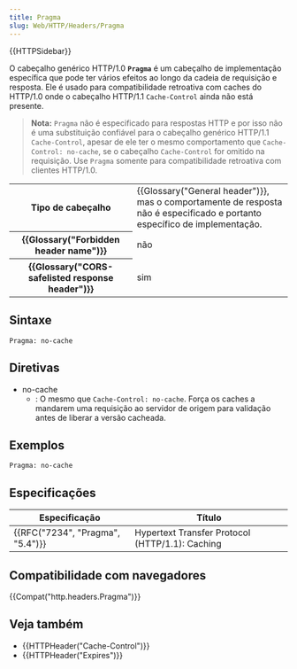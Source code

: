 ```yaml
---
title: Pragma
slug: Web/HTTP/Headers/Pragma
---
```


{{HTTPSidebar}}

O cabeçalho genérico HTTP/1.0 **`Pragma`** é um cabeçalho de implementação específica que pode ter vários efeitos ao longo da cadeia de requisição e resposta. Ele é usado para compatibilidade retroativa com caches do HTTP/1.0 onde o cabeçalho HTTP/1.1 `Cache-Control` ainda não está presente.

> **Nota:** `Pragma` não é especificado para respostas HTTP e por isso não é uma substituição confiável para o cabeçalho genérico HTTP/1.1 `Cache-Control`, apesar de ele ter o mesmo comportamento que `Cache-Control: no-cache`, se o cabeçalho `Cache-Control` for omitido na requisição. Use `Pragma` somente para compatibilidade retroativa com clientes HTTP/1.0.

<table class="properties">
  <tbody>
    <tr>
      <th scope="row">Tipo de cabeçalho</th>
      <td>
        {{Glossary("General header")}}, mas o comportamente de
        resposta não é especificado e portanto específico de implementação.
      </td>
    </tr>
    <tr>
      <th scope="row">{{Glossary("Forbidden header name")}}</th>
      <td>não</td>
    </tr>
    <tr>
      <th scope="row">
        {{Glossary("CORS-safelisted response header")}}
      </th>
      <td>sim</td>
    </tr>
  </tbody>
</table>

## Sintaxe

```
Pragma: no-cache
```

## Diretivas

- no-cache
  - : O mesmo que `Cache-Control: no-cache`. Força os caches a mandarem uma requisição ao servidor de origem para validação antes de liberar a versão cacheada.

## Exemplos

```
Pragma: no-cache
```

## Especificações

| Especificação                    | Título                                          |
| -------------------------------- | ----------------------------------------------- |
| {{RFC("7234", "Pragma", "5.4")}} | Hypertext Transfer Protocol (HTTP/1.1): Caching |

## Compatibilidade com navegadores

{{Compat("http.headers.Pragma")}}

## Veja também

- {{HTTPHeader("Cache-Control")}}
- {{HTTPHeader("Expires")}}
